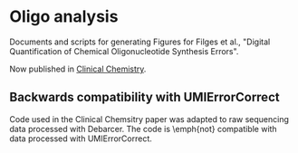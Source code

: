 # Oligo analysis

Documents and scripts for generating Figures for Filges et al., "Digital Quantification of Chemical Oligonucleotide Synthesis Errors".

Now published in [Clinical Chemistry](https://doi.org/10.1093/clinchem/hvab136).

## Backwards compatibility with UMIErrorCorrect

Code used in the Clinical Chemsitry paper was adapted to raw sequencing data processed with Debarcer. The code is \emph{not} compatible with data processed with UMIErrorCorrect.
